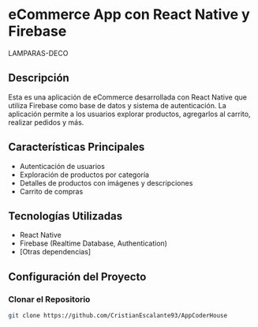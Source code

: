 # eCommerce App con React Native y Firebase

LAMPARAS-DECO

## Descripción

Esta es una aplicación de eCommerce desarrollada con React Native que utiliza Firebase como base de datos y sistema de autenticación. La aplicación permite a los usuarios explorar productos, agregarlos al carrito, realizar pedidos y más.

## Características Principales

- Autenticación de usuarios
- Exploración de productos por categoría
- Detalles de productos con imágenes y descripciones
- Carrito de compras

## Tecnologías Utilizadas

- React Native
- Firebase (Realtime Database, Authentication)
- [Otras dependencias]

## Configuración del Proyecto

### Clonar el Repositorio

```bash
git clone https://github.com/CristianEscalante93/AppCoderHouse